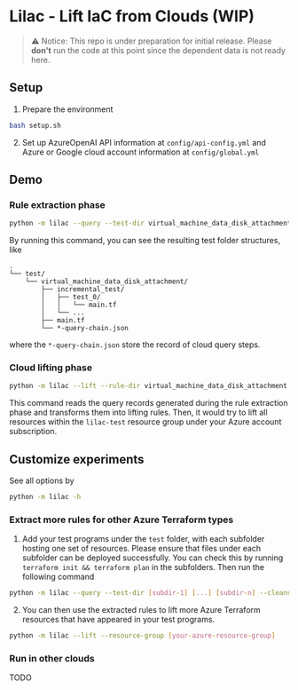 # Lilac - Lift IaC from Clouds (WIP)

> ⚠️ Notice: This repo is under preparation for initial release. Please **don't** run the code at this point since the dependent data is not ready here.

## Setup
1. Prepare the environment
```bash
bash setup.sh
```

2. Set up AzureOpenAI API information at `config/api-config.yml` and Azure or Google cloud account information at `config/global.yml`

## Demo

### Rule extraction phase

```bash
python -m lilac --query --test-dir virtual_machine_data_disk_attachment
```

By running this command, you can see the resulting test folder structures, like

```
.
└── test/
    └── virtual_machine_data_disk_attachment/
        ├── incremental_test/
        │   ├── test_0/
        │   │   └── main.tf
        │   └── ...
        ├── main.tf
        └── *-query-chain.json
```

where the `*-query-chain.json` store the record of cloud query steps.

### Cloud lifting phase

```bash
python -m lilac --lift --rule-dir virtual_machine_data_disk_attachment --resource-group lilac-test
```

This command reads the query records generated during the rule extraction phase and transforms them into lifting rules. Then, it would try to lift all resources within the `lilac-test` resource group under your Azure account subscription.

## Customize experiments

See all options by

```bash
python -m lilac -h
```

### Extract more rules for other Azure Terraform types

1. Add your test programs under the `test` folder, with each subfolder hosting one set of resources. Please ensure that files under each subfolder can be deployed successfully. You can check this by running `terraform init && terraform plan` in the subfolders. Then run the following command

```bash
python -m lilac --query --test-dir [subdir-1] [...] [subdir-n] --cleanup
```

2. You can then use the extracted rules to lift more Azure Terraform resources that have appeared in your test programs.

```bash
python -m lilac --lift --resource-group [your-azure-resource-group]
```

### Run in other clouds

TODO
